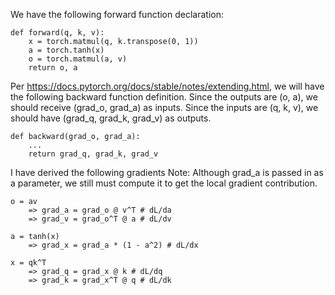 We have the following forward function declaration:

```
def forward(q, k, v):
	x = torch.matmul(q, k.transpose(0, 1))
	a = torch.tanh(x)
	o = torch.matmul(a, v)
	return o, a
```

Per https://docs.pytorch.org/docs/stable/notes/extending.html, we will have the following backward function definition. Since the outputs are (o, a), we should receive (grad_o, grad_a) as inputs. Since the inputs are (q, k, v), we should have (grad_q, grad_k, grad_v) as outputs. 

```
def backward(grad_o, grad_a):
	...
	return grad_q, grad_k, grad_v
```

I have derived the following gradients
Note: Although grad_a is passed in as a parameter, we still must compute it to get the local gradient contribution.

```
o = av 
	=> grad_a = grad_o @ v^T # dL/da
	=> grad_v = grad_o^T @ a # dL/dv

a = tanh(x)
	=> grad_x = grad_a * (1 - a^2) # dL/dx

x = qk^T
	=> grad_q = grad_x @ k # dL/dq
	=> grad_k = grad_x^T @ q # dL/dk
```

